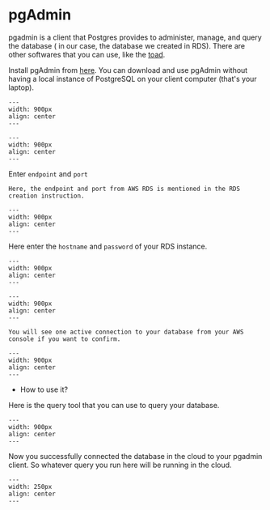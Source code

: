 # pgAdmin

pgadmin is a client that Postgres provides to administer, manage, and query the database ( in our case, the database we created in RDS). There are other softwares that you can use, like the [toad](https://www.quest.com/landing/toad-for-sql-administration/?gclid=Cj0KCQiAy4eNBhCaARIsAFDVtI2MaI13ZasUviGbi0Yiei2wnI-5hDhnFYC1idlqsfKk4UIMGt9vMcgaAgicEALw_wcB&gclsrc=aw.ds).


Install pgAdmin from [here](https://www.pgadmin.org/download/). You can download and use pgAdmin without having a local instance of PostgreSQL on your client computer (that's your laptop).

```{figure} img/pg1.png
---
width: 900px
align: center
---
```

```{figure} img/pg2.png
---
width: 900px
align: center
---
```

Enter `endpoint` and `port`

```{hint}
Here, the endpoint and port from AWS RDS is mentioned in the RDS creation instruction.
```

```{figure} img/pg3.png
---
width: 900px
align: center
---
```

Here enter the `hostname` and `password` of your RDS instance. 


```{figure} img/pg4.png
---
width: 900px
align: center
---
```


```{figure} img/pg5.png
---
width: 900px
align: center
---
```

```{attention}
You will see one active connection to your database from your AWS console if you want to confirm.
```

```{figure} img/pg6.png
---
width: 900px
align: center
---
```

- How to use it?

Here is the query tool that you can use to query your database.

```{figure} img/pg7.png
---
width: 900px
align: center
---
```

Now you successfully connected the database in the cloud to your pgadmin client. So whatever query you run here will be running in the cloud.

```{figure} img/connectionb3.png
---
width: 250px
align: center
---
```